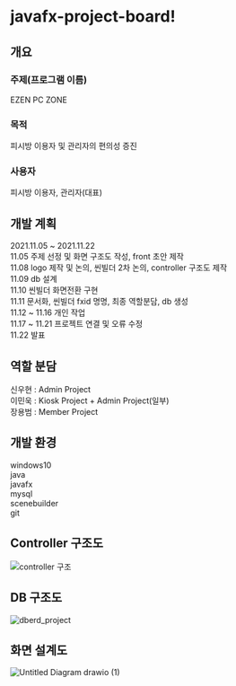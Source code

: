 # javafx-project-board!

## 개요
### 주제(프로그램 이름)  
EZEN PC ZONE

### 목적
피시방 이용자 및 관리자의 편의성 증진

### 사용자
피시방 이용자, 관리자(대표)

## 개발 계획
2021.11.05 ~ 2021.11.22  
11.05 주제 선정 및 화면 구조도 작성, front 초안 제작  
11.08 logo 제작 및 논의, 씬빌더 2차 논의, controller 구조도 제작  
11.09 db 설계  
11.10 씬빌더 화면전환 구현  
11.11 문서화, 씬빌더 fxid 명명, 최종 역할분담, db 생성  
11.12 ~ 11.16 개인 작업  
11.17 ~ 11.21 프로젝트 연결 및 오류 수정  
11.22 발표  

## 역할 분담  
신우현 : Admin Project  
이민욱 : Kiosk Project + Admin Project(일부)  
장용범 : Member Project  
  
## 개발 환경
windows10  
java  
javafx  
mysql  
scenebuilder  
git  


## Controller 구조도  
![controller 구조](https://user-images.githubusercontent.com/91528977/141252930-469c57ef-914c-4e52-ac8f-602a59544ebb.png)

## DB 구조도  
![dberd_project](https://user-images.githubusercontent.com/87436495/141254841-9cf60c83-c66a-4060-9119-4ddb8062dd78.png)

## 화면 설계도  
![Untitled Diagram drawio (1)](https://user-images.githubusercontent.com/91528966/141255853-c32f8804-4d3d-435a-98a8-e24c86308ff9.png)
